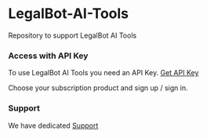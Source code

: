 # LegalBot-AI-Tools
Repository to support LegalBot AI Tools

### Access with API Key
To use LegalBot AI Tools you need an API Key. [Get API Key](https://law.developer.azure-api.net/products "LegalBot AI Tools API Key")

Choose your subscription product and sign up / sign in.

### Support
We have dedicated [Support](https://legalbot.io/crm "LegalBot AI Tools Customer Support")
